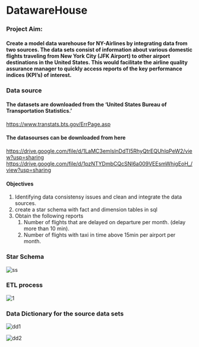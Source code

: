 # DatawareHouse   

### Project Aim:
#### Create a model data warehouse for NY-Airlines by integrating data from two sources. The data sets consist of information about various domestic flights traveling from New York City (JFK Airport) to other airport destinations in the United States. This would facilitate the airline quality assurance manager to quickly access reports of the key performance indices (KPI’s) of interest.

### Data source
#### The datasets are downloaded from the ‘United States Bureau of Transportation Statistics.’
https://www.transtats.bts.gov/ErrPage.asp
#### The datasourses can be downloaded from here
https://drive.google.com/file/d/1LaMC3emlslnDdTI5RhyQtrEQUhlqPeW2/view?usp=sharing
https://drive.google.com/file/d/1pzNTYDmbCQcSNl6a009VEEsmWhigEoH_/view?usp=sharing

#### Objectives
1) Identifying data consistensy issues and clean and integrate the data sources.
2) create a star schema with fact and dimension tables in sql
3) Obtain the following reports
   	1) Number of flights that are delayed on departure per month. (delay more than 10 min). 
	2) Number of flights with taxi in time above 15min per airport per month.

### Star Schema
![ss](https://user-images.githubusercontent.com/90732088/133529689-71c22cdb-e10b-4de7-ad8f-ce7f7abd8964.jpg)

### ETL process
![1](https://user-images.githubusercontent.com/90732088/133526016-5f88bbc9-82a9-484a-b9b8-562d8f560dc7.jpg)

### Data Dictionary for the source data sets
![dd1](https://user-images.githubusercontent.com/90732088/133529117-934911c4-7039-4bc6-8b55-9570c3f15220.jpg)

![dd2](https://user-images.githubusercontent.com/90732088/133529120-d8d183bd-fee6-488a-96db-d2ec47d7d015.jpg)
